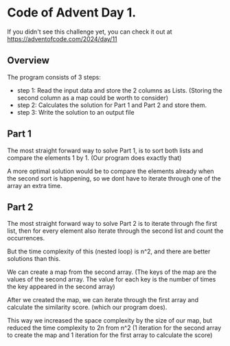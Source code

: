 # Code of Advent Day 1.
If you didn't see this challenge yet, you can check it out at https://adventofcode.com/2024/day/11

## Overview
 The program consists of 3 steps:
- step 1: Read the input data and store the 2 columns as Lists. (Storing the second column as a map could be worth to consider)
- step 2: Calculates the solution for Part 1 and Part 2 and store them.
- step 3: Write the solution to an output file

## Part 1
The most straight forward way to solve Part 1, is to sort both lists and compare the elements 1 by 1. (Our program does exactly that)

A more optimal solution would be to compare the elements already when the second sort is happening, so we dont have to iterate through one of the array an extra time.

## Part 2
The most straight forward way to solve Part 2 is to iterate through fhe first list, then for every element also iterate through the second list and count the occurrences.

But the time complexity of this (nested loop) is n^2, and there are better solutions than this. 

We can create a map from the second array. (The keys of the map are the values of the second array. The value for each key is the number of times the key appeared in the second array)

After we created the map, we can iterate through the first array and calculate the similarity score. (which our program does).

This way we increased the space complexity by the size of our map, but reduced the time complexity to 2n from n^2 (1 iteration for the second array to create the map and 1 iteration for the first array to calculate the score)
